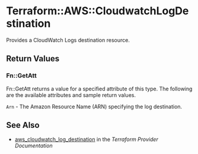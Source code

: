 # Terraform::AWS::CloudwatchLogDestination

Provides a CloudWatch Logs destination resource.

## Return Values

### Fn::GetAtt

Fn::GetAtt returns a value for a specified attribute of this type. The following are the available attributes and sample return values.

`Arn` - The Amazon Resource Name (ARN) specifying the log destination.

## See Also

* [aws_cloudwatch_log_destination](https://www.terraform.io/docs/providers/aws/r/cloudwatch_log_destination.html) in the _Terraform Provider Documentation_